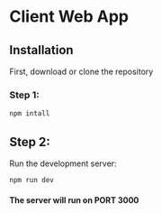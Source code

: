 # Client Web App 

## Installation

First, download or clone the repository

### Step 1:
```bash
npm intall
```

## Step 2:
Run the development server:
```bash
npm run dev
```

#### The server will run on PORT 3000
